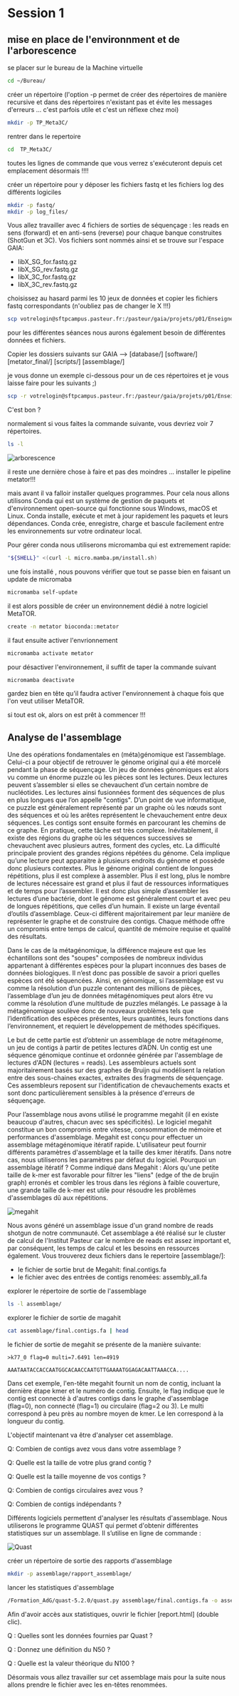 # Session 1

## mise en place de l'environnment et de l'arborescence

se placer sur le bureau de la Machine virtuelle

```sh
cd ~/Bureau/
```

créer un répertoire (l'option -p permet de créer des répertoires de manière recursive et dans des répertoires n'existant pas et évite les messages d'erreurs ... c'est parfois utile et c'est un réflexe chez moi)

```sh
mkdir -p TP_Meta3C/
```
rentrer dans le repertoire

```sh
cd  TP_Meta3C/
```

toutes les lignes de commande que vous verrez s'exécuteront depuis cet emplacement désormais !!!!


créer un répertoire pour y déposer les fichiers fastq et les fichiers log des différents logiciles

```sh
mkdir -p fastq/
mkdir -p log_files/
```

Vous allez travailler avec 4 fichiers de sorties de séquençage : les reads en sens (forward) et en anti-sens (reverse) pour chaque banque construites (ShotGun et 3C). Vos fichiers sont nommés ainsi et se trouve sur l'espace GAIA:

* libX_SG_for.fastq.gz
* libX_SG_rev.fastq.gz
* libX_3C_for.fastq.gz
* libX_3C_rev.fastq.gz


choisissez au hasard parmi les 10 jeux de données et copier les fichiers fastq correspondants (n'oubliez pas de changer le X !!!)

```sh
scp votrelogin@sftpcampus.pasteur.fr:/pasteur/gaia/projets/p01/Enseignements/GAIA_ENSEIGNEMENTS/AdG_2024-2025/TP_Meta3C/fastq/libX_* fastq/
```

pour les différentes séances nous aurons également besoin de différentes données et fichiers.


Copier les dossiers suivants sur GAIA --> [database/] [software/] [metator_final/] [scripts/] [assemblage/] 

je vous donne un exemple ci-dessous pour un de ces répertoires et je vous laisse faire pour les suivants ;)

```sh
scp -r votrelogin@sftpcampus.pasteur.fr:/pasteur/gaia/projets/p01/Enseignements/GAIA_ENSEIGNEMENTS/AdG_2024-2025/TP_Meta3C/database/ ./
```

C'est bon ? 

normalement si vous faites la commande suivante, vous devriez voir 7 répertoires.

```sh
ls -l
```

![arborescence](docs/images/arbo.png)

il reste une dernière chose à faire et pas des moindres ... installer le pipeline metator!!!

mais avant il va falloir installer quelques programmes. Pour cela nous allons utilisons Conda qui est un système de gestion de paquets et d'environnement open-source qui fonctionne sous Windows, macOS et Linux. Conda installe, exécute et met à jour rapidement les paquets et leurs dépendances. Conda crée, enregistre, charge et bascule facilement entre les environnements sur votre ordinateur local.

Pour gérer conda nous utiliserons micromamba qui est extremement rapide:

```sh
"${SHELL}" <(curl -L micro.mamba.pm/install.sh)
```

une fois installé , nous pouvons vérifier que tout se passe bien en faisant un update de micromaba

```sh
micromamba self-update
```
il est alors possible de créer un environnement dédié à notre logiciel MetaTOR.

```sh
create -n metator bioconda::metator
```

il faut ensuite activer l'envrionnement

```sh
micromamba activate metator
```

pour désactiver l'environnement, il suffit de taper la commande suivant 

```sh
micromamba deactivate
```

gardez bien en tête qu'il faudra activer l'environnement à chaque fois que l'on veut utiliser MetaTOR.


si tout est ok, alors on est prêt à commencer !!!


## Analyse de l'assemblage

Une des opérations fondamentales en (méta)génomique est l’assemblage. Celui-ci a pour objectif de retrouver le génome original qui a été morcelé pendant la phase de séquençage. Un jeu de données génomiques est alors vu comme un énorme puzzle où les pièces sont les lectures. Deux lectures peuvent s’assembler si elles se chevauchent d’un certain nombre de nucléotides. Les lectures ainsi fusionnées forment des séquences de plus en plus longues que l’on appelle "contigs". D’un point de vue informatique, ce puzzle est généralement représenté par un graphe où les nœuds sont des séquences et où les arêtes représentent le chevauchement entre deux séquences. Les contigs sont ensuite formés en parcourant les chemins de ce graphe. En pratique, cette tâche est très complexe. Inévitablement, il existe des régions du graphe où les séquences successives se chevauchent avec plusieurs autres, forment des cycles, etc. La difficulté principale provient des grandes régions répétées du génome. Cela implique qu’une lecture peut apparaitre à plusieurs endroits du génome et possède donc plusieurs contextes. Plus le génome original contient de longues répétitions, plus il est complexe à assembler. Plus il est long, plus le nombre de lectures nécessaire est grand et plus il faut de ressources informatiques et de temps pour l’assembler. Il est donc plus simple d’assembler les lectures d’une bactérie, dont le génome est généralement court et avec peu de longues répétitions, que celles d’un humain. Il existe un large éventail d’outils d’assemblage. Ceux-ci diffèrent majoritairement par leur manière de représenter le graphe et de construire des contigs. Chaque méthode offre un compromis entre temps de calcul, quantité de mémoire requise et qualité des résultats. 

Dans le cas de la métagénomique, la différence majeure est que les échantillons sont des "soupes" composées de nombreux individus appartenant à différentes espèces pour la plupart inconnues des bases de données biologiques. Il n’est donc pas possible de savoir a priori quelles espèces ont été́ séquencées. Ainsi, en génomique, si l’assemblage est vu comme la résolution d’un puzzle contenant des millions de pièces, l’assemblage d’un jeu de données métagénomiques peut alors être vu comme la résolution d’une multitude de puzzles mélangés. Le passage à la métagénomique soulève donc de nouveaux problèmes tels que l’identification des espèces présentes, leurs quantités, leurs fonctions dans l’environnement, et requiert le développement de méthodes spécifiques.

Le but de cette partie est d’obtenir un assemblage de notre métagénome, un jeu de contigs à partir de petites lectures d’ADN. Un contig est une séquence génomique continue et ordonnée générée par l'assemblage de lectures d'ADN (lectures = reads). Les assembleurs actuels sont majoritairement basés sur des graphes de Bruijn qui modélisent la relation entre des sous-chaines exactes, extraites des fragments de séquençage. Ces assembleurs reposent sur l'identification de chevauchements exacts et sont donc particulièrement sensibles à la présence d'erreurs de séquençage.

Pour l’assemblage nous avons utilisé le programme megahit (il en existe beaucoup d'autres, chacun avec ses spécificités). Le logiciel megahit constitue un bon compromis entre vitesse, consommation de mémoire et performances d'assemblage. Megahit est conçu pour effectuer un assemblage métagénomique itératif rapide. L'utilisateur peut fournir différents paramètres d'assemblage et la taille des kmer itératifs. Dans notre cas, nous utiliserons les paramètres par défaut du logiciel.
Pourquoi un assemblage itératif ? Comme indiqué dans Megahit : Alors qu'une petite taille de k-mer est favorable pour filtrer les "liens" (edge of the de brujin graph) erronés et combler les trous dans les régions à faible couverture, une grande taille de k-mer est utile pour résoudre les problèmes d'assemblages dû aux répétitions.

![megahit](docs/images/Megahit.png)

Nous avons généré un assemblage issue d'un grand nombre de reads shotgun de notre communauté. Cet assemblage a été réalisé sur le cluster de calcul de l'Institut Pasteur car le nombre de reads est assez important et, par conséquent, les temps de calcul et les besoins en ressources également. Vous trouverez deux fichiers dans le repertoire [assemblage/]: 

* le fichier de sortie brut de Megahit: final.contigs.fa
* le fichier avec des entrées de contigs renomées: assembly_all.fa

explorer le répertoire de sortie de l'assemblage

```sh
ls -l assemblage/
```

explorer le fichier de sortie de magahit

```sh
cat assemblage/final.contigs.fa | head
```

le fichier de sortie de megahit se présente de la manière suivante:

    >k77_0 flag=0 multi=7.6491 len=4919

    AAATAATACCACCAATGGCACAACCAATGTTGAAAATGGAGACAATTAAACCA....

Dans cet exemple, l'en-tête megahit fournit un nom de contig, incluant la dernière étape kmer et le numéro de contig. Ensuite, le flag indique que le contig est connecté à d'autres contigs dans le graphe d'assemblage (flag=0), non connecté (flag=1) ou circulaire (flag=2 ou 3). Le multi correspond à peu près au nombre moyen de kmer. Le len correspond à la longueur du contig.

L'objectif maintenant va être d'analyser cet assemblage.

Q: Combien de contigs avez vous dans votre assemblage ?

Q: Quelle est la taille de votre plus grand contig ?

Q: Quelle est la taille moyenne de vos contigs ?

Q: Combien de contigs circulaires avez vous ?

Q: Combien de contigs indépendants ?

Différents logiciels permettent d'analyser les résultats d'assemblage. Nous utiliserons le programme QUAST qui permet d'obtenir différentes statistiques sur un assemblage. Il s’utilise en ligne de commande :

![Quast](docs/images/Quast.png)

créer un répertoire de sortie des rapports d'assemblage

```sh
mkdir -p assemblage/rapport_assemblage/
```

lancer les statistiques d'assemblage

```sh
/Formation_AdG/quast-5.2.0/quast.py assemblage/final.contigs.fa -o assemblage/rapport_assemblage/ > log_files/quast_ass_raw.log 2>&1 
```

Afin d'avoir accès aux statistiques, ouvrir le fichier [report.html] (double clic).

Q : Quelles sont les données fournies par Quast ?

Q : Donnez une définition du N50 ?

Q : Quelle est la valeur théorique du N100 ?


Désormais vous allez travailler sur cet assemblage mais pour la suite nous allons prendre le fichier avec les en-têtes renommées.




